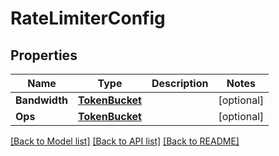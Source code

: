 # RateLimiterConfig

## Properties

Name | Type | Description | Notes
------------ | ------------- | ------------- | -------------
**Bandwidth** | [**TokenBucket**](TokenBucket.md) |  | [optional]
**Ops** | [**TokenBucket**](TokenBucket.md) |  | [optional]

[[Back to Model list]](../README.md#documentation-for-models) [[Back to API list]](../README.md#documentation-for-api-endpoints) [[Back to README]](../README.md)


